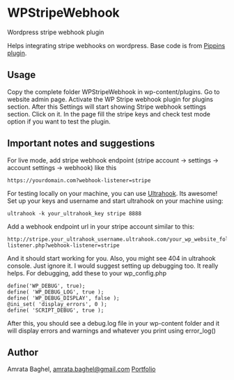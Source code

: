 # WPStripeWebhook
Wordpress stripe webhook plugin

Helps integrating stripe webhooks on wordpress. Base code is from [Pippins plugin](https://pippinsplugins.com/stripe-integration-part-6-payment-receipts/).

## Usage

Copy the complete folder WPStripeWebhook in wp-content/plugins.
Go to website admin page.
Activate the WP Stripe webhook plugin for plugins section.
After this Settings will start showing Stripe webhook settings section. Click on it.
In the page fill the stripe keys and check test mode option if you want to test the plugin.

## Important notes and suggestions

For live mode, add stripe webhook endpoint (stripe account -> settings -> account settings -> webhook) like this
    
    https://yourdomain.com?webhook-listener=stripe

For testing locally on your machine, you can use [Ultrahook](http://www.ultrahook.com/). Its awesome!
Set up your keys and username and start ultrahook on your machine using:
    
    ultrahook -k your_ultrahook_key stripe 8888

Add a webhook endpoint url in your stripe account similar to this:
    
    http://stripe.your_ultrahook_username.ultrahook.com/your_wp_website_folder_name/stripe-listener.php?webhook-listener=stripe

And it should start working for you.
Also, you might see 404 in ultrahook console. Just ignore it.
I would suggest setting up debugging too. It really helps. 
For debugging, add these to your wp_config.php

    define('WP_DEBUG', true);
    define( 'WP_DEBUG_LOG', true );
    define( 'WP_DEBUG_DISPLAY', false );
    @ini_set( 'display_errors', 0 );
    define( 'SCRIPT_DEBUG', true );

After this, you should see a debug.log file in your wp-content folder and it will display errors and warnings and whatever you print using error_log()

## Author

Amrata Baghel, amrata.baghel@gmail.com
[Portfolio](https://justlikeyou.co.in)







